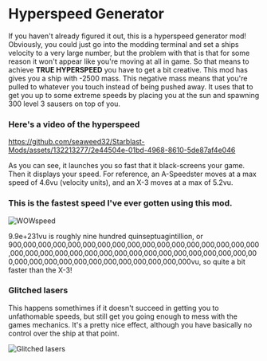 # Hyperspeed Generator
If you haven't already figured it out, this is a hyperspeed generator mod!
Obviously, you could just go into the modding terminal and set a ships velocity to a very large number, but the problem with that is that for some reason it won't appear like you're moving at all in game.
So that means to achieve **TRUE HYPERSPEED** you have to get a bit creative. This mod has gives you a ship with -2500 mass. This negative mass means that you're pulled to whatever you touch instead of being pushed away.
It uses that to get you up to some extreme speeds by placing you at the sun and spawning 300 level 3 sausers on top of you.
### Here's a video of the hyperspeed

https://github.com/seaweed32/Starblast-Mods/assets/132213277/2e44504e-01bd-4968-8610-5de87af4e046

As you can see, it launches you so fast that it black-screens your game. Then it displays your speed.
For reference, an A-Speedster moves at a max speed of 4.6vu (velocity units), and an X-3 moves at a max of 5.2vu.
### This is the fastest speed I've ever gotten using this mod.

![WOWspeed](https://github.com/seaweed32/Starblast-Mods/assets/132213277/f7a04d93-b01a-4c38-8be7-277b4945a5e5)

9.9e+231vu is roughly nine hundred quinseptuagintillion, or 900,000,000,000,000,000,000,000,000,000,000,000,000,000,000,000,000,000,000,000,000,000,000,000,000,000,000,000,000,000,000,000,000,000,000,000,000,000,000,000,000,000,000,000,000,000vu,
so quite a bit faster than the X-3!

### Glitched lasers
This happens somethimes if it doesn't succeed in getting you to unfathomable speeds, but still get you going enough to mess with the games mechanics.
It's a pretty nice effect, although you have basically no control over the ship at that point.

![Glitched lasers](https://github.com/seaweed32/Starblast-Mods/assets/132213277/8adff6ff-4402-4487-8bb0-aff8f51bcc94)
